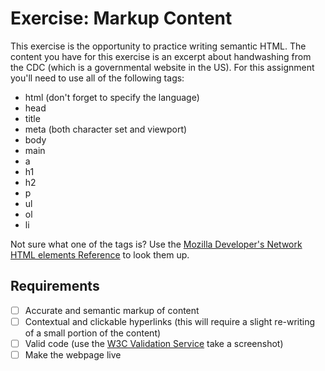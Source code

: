 # Exercise: Markup Content
This exercise is the opportunity to practice writing semantic HTML. The content you have for this exercise is an excerpt about handwashing from the CDC (which is a governmental website in the US). For this assignment you'll need to use all of the following tags:

- html (don't forget to specify the language)
- head
- title
- meta (both character set and viewport)
- body
- main
- a
- h1
- h2
- p
- ul
- ol
- li

Not sure what one of the tags is? Use the [Mozilla Developer's Network HTML elements Reference](https://developer.mozilla.org/en-US/docs/Web/HTML/Element) to look them up.

## Requirements
- [ ] Accurate and semantic markup of content
- [ ] Contextual and clickable hyperlinks (this will require a slight re-writing of a small portion of the content)
- [ ] Valid code (use the [W3C Validation Service](https://validator.w3.org/) take a screenshot)
- [ ] Make the webpage live
